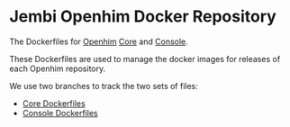 # Jembi Openhim Docker Repository

The Dockerfiles for [Openhim](http://openhim.readthedocs.io/en/latest/) [Core](https://github.com/jembi/openhim-core-js) and [Console](https://github.com/jembi/openhim-console).

These Dockerfiles are used to manage the docker images for releases of each Openhim repository.

We use two branches to track the two sets of files:

* [Core Dockerfiles](https://github.com/jembi/openhim-docker/tree/core)
* [Console Dockerfiles](https://github.com/jembi/openhim-docker/tree/console)